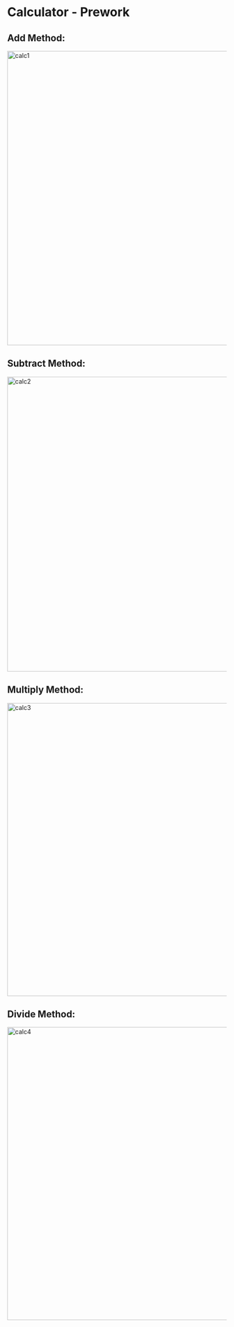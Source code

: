 # Calculator - Prework <br/>

## Add Method: <br/>
<img width="674" alt="calc1" src="https://user-images.githubusercontent.com/25948479/46628959-1cdee200-caf4-11e8-9e9f-20358a3c983f.PNG">

## Subtract Method: <br/>
<img width="675" alt="calc2" src="https://user-images.githubusercontent.com/25948479/46628960-1cdee200-caf4-11e8-90ee-0bd9207f1e94.PNG">

## Multiply Method: <br/>
<img width="671" alt="calc3" src="https://user-images.githubusercontent.com/25948479/46628961-1cdee200-caf4-11e8-9397-658505611454.PNG">

## Divide Method: <br/>
<img width="671" alt="calc4" src="https://user-images.githubusercontent.com/25948479/46628962-1cdee200-caf4-11e8-82d2-1fe9159ae812.PNG">
